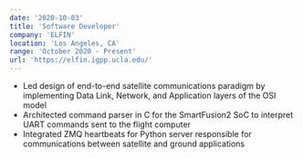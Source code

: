 ```yaml
---
date: '2020-10-03'
title: 'Software Developer'
company: 'ELFIN'
location: 'Los Angeles, CA'
range: 'October 2020 - Present'
url: 'https://elfin.igpp.ucla.edu/'
---
```


- Led design of end-to-end satellite communications paradigm by implementing Data Link, Network, and Application layers of the OSI model
- Architected command parser in C for the SmartFusion2 SoC to interpret UART commands sent to the flight computer
- Integrated ZMQ heartbeats for Python server responsible for communications between satellite and ground applications
